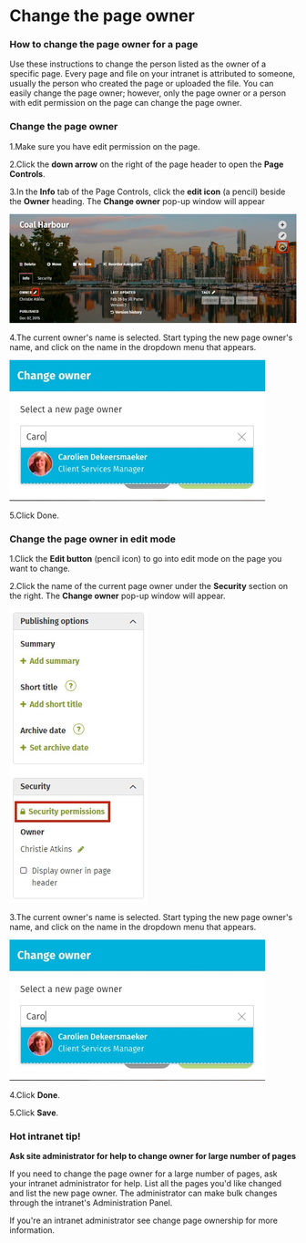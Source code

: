 # Change the page owner



### How to change the page owner for a page

Use these instructions to change the person listed as the owner of a specific page. Every page and file on your intranet is attributed to someone, usually the person who created the page or uploaded the file. You can easily change the page owner; however, only the page owner or a person with edit permission on the page can change the page owner.

### Change the page owner

1.Make sure you have edit permission on the page.

2.Click the **down arrow** on the right of the page header to open the **Page Controls**.

3.In the **Info** tab of the Page Controls, click the **edit icon** \(a pencil\) beside the **Owner** heading. The **Change owner** pop-up window will appear

![](../../.gitbook/assets/1%20%28126%29.jpg)

4.The current owner's name is selected. Start typing the new page owner's name, and click on the name in the dropdown menu that appears.

![](../../.gitbook/assets/2%20%2835%29.jpg)



5.Click Done.

### Change the page owner in edit mode

1.Click the **Edit button** \(pencil icon\) to go into edit mode on the page you want to change.

2.Click the name of the current page owner under the **Security** section on the right. The **Change owner** pop-up window will appear.

![](../../.gitbook/assets/3%20%2869%29.jpg)

3.The current owner's name is selected. Start typing the new page owner's name, and click on the name in the dropdown menu that appears.

![](../../.gitbook/assets/4..jpg)



4.Click **Done**.

5.Click **Save**.

### Hot intranet tip!

**Ask site administrator for help to change owner for large number of pages**

If you need to change the page owner for a large number of pages, ask your intranet administrator for help. List all the pages you'd like changed and list the new page owner. The administrator can make bulk changes through the intranet's Administration Panel.  
  
If you're an intranet administrator see change page ownership for more information.


